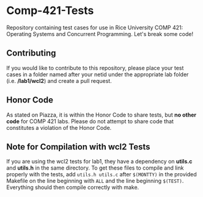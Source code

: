 # Comp-421-Tests

Repository containing test cases for use in Rice University COMP 421: Operating Systems and Concurrent Programming. Let's break some code!

## Contributing

If you would like to contribute to this repository, please place your test cases in a folder named after your netid under the appropriate lab folder (i.e. **/lab1/wcl2**) and create a pull request.

## Honor Code

As stated on Piazza, it is within the Honor Code to share tests, but **no other code** for COMP 421 labs. Please do not attempt to share code that constitutes a violation of the Honor Code.

## Note for Compilation with wcl2 Tests

If you are using the wcl2 tests for lab1, they have a dependency on **utils.c** and **utils.h** in the same directory. To get these files to compile and link properly with the tests, add `utils.h utils.c` after `$(MONTTY)` in the provided Makefile on the line beginning with `ALL` and the line beginning `$(TEST)`. Everything should then compile correctly with make.
